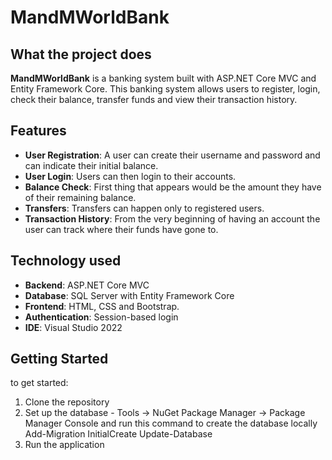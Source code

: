 # MandMWorldBank

## What the project does

**MandMWorldBank** is a banking system built with ASP.NET Core MVC and Entity Framework Core. This banking system allows users to register, login, check their balance, transfer funds and view their transaction history.

## Features

- **User Registration**: A user can create their username and password and can indicate their initial balance.
- **User Login**: Users can then login to their accounts.
- **Balance Check**: First thing that appears would be the amount they have of their remaining balance.
- **Transfers**: Transfers can happen only to registered users.
- **Transaction History**: From the very beginning of having an account the user can track where their funds have gone to.

## Technology used

- **Backend**: ASP.NET Core MVC
- **Database**: SQL Server with Entity Framework Core
- **Frontend**: HTML, CSS and Bootstrap.
- **Authentication**: Session-based login
- **IDE**: Visual Studio 2022

## Getting Started

to get started:

1. Clone the repository
2. Set up the database - Tools -> NuGet Package Manager -> Package Manager Console and run this command to create the database locally
Add-Migration InitialCreate
Update-Database
4. Run the application
